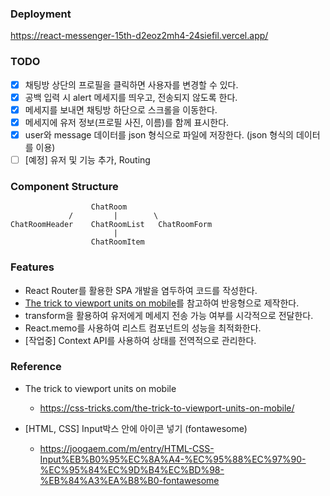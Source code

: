 ### Deployment

https://react-messenger-15th-d2eoz2mh4-24siefil.vercel.app/

### TODO

- [x] 채팅방 상단의 프로필을 클릭하면 사용자를 변경할 수 있다.
- [x] 공백 입력 시 alert 메세지를 띄우고, 전송되지 않도록 한다.
- [x] 메세지를 보내면 채팅방 하단으로 스크롤을 이동한다.
- [x] 메세지에 유저 정보(프로필 사진, 이름)를 함께 표시한다.
- [x] user와 message 데이터를 json 형식으로 파일에 저장한다. (json 형식의 데이터를 이용)
- [ ] [예정] 유저 및 기능 추가, Routing

### Component Structure

```
                  ChatRoom
             /         |        \
ChatRoomHeader    ChatRoomList   ChatRoomForm
                       |
                  ChatRoomItem
```

### Features

* React Router를 활용한 SPA 개발을 염두하여 코드를 작성한다.
* [The trick to viewport units on mobile](https://css-tricks.com/the-trick-to-viewport-units-on-mobile/)를 참고하여 반응형으로 제작한다.
* transform을 활용하여 유저에게 메세지 전송 가능 여부를 시각적으로 전달한다.
* React.memo를 사용하여 리스트 컴포넌트의 성능을 최적화한다.
* [작업중] Context API를 사용하여 상태를 전역적으로 관리한다.

### Reference

* The trick to viewport units on mobile
  * https://css-tricks.com/the-trick-to-viewport-units-on-mobile/

* [HTML, CSS] Input박스 안에 아이콘 넣기 (fontawesome)
  * https://joogaem.com/m/entry/HTML-CSS-Input%EB%B0%95%EC%8A%A4-%EC%95%88%EC%97%90-%EC%95%84%EC%9D%B4%EC%BD%98-%EB%84%A3%EA%B8%B0-fontawesome

